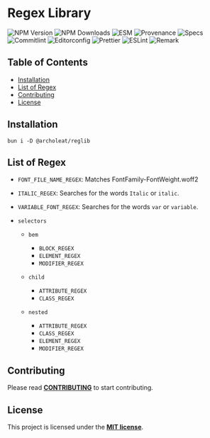 # Regex Library

![NPM Version](https://img.shields.io/npm/v/%40archoleat%2Freglib)
![NPM Downloads](https://img.shields.io/npm/dm/%40archoleat%2Freglib)
![ESM](https://img.shields.io/badge/ESM-fe0)
![Provenance](https://img.shields.io/badge/Provenance-fo0)
![Specs](https://img.shields.io/github/actions/workflow/status/archoleat/reglib/spec.yaml?label=Specs)
![Commitlint](https://img.shields.io/github/actions/workflow/status/archoleat/reglib/commitlint.yaml?label=Commitlint)
![Editorconfig](https://img.shields.io/github/actions/workflow/status/archoleat/reglib/editorconfig.yaml?label=Editorconfig)
![Prettier](https://img.shields.io/github/actions/workflow/status/archoleat/reglib/prettier.yaml?label=Prettier)
![ESLint](https://img.shields.io/github/actions/workflow/status/archoleat/reglib/eslint.yaml?label=ESLint)
![Remark](https://img.shields.io/github/actions/workflow/status/archoleat/reglib/remark.yaml?label=Remark)

## Table of Contents

- [Installation](#installtion)
- [List of Regex](#list-of-regex)
- [Contributing](#contributing)
- [License](#license)

## Installation

```shell
bun i -D @archoleat/reglib
```

## List of Regex

- `FONT_FILE_NAME_REGEX`: Matches FontFamily-FontWeight.woff2

- `ITALIC_REGEX`: Searches for the words `Italic` or `italic`.

- `VARIABLE_FONT_REGEX`: Searches for the words `var` or `variable`.

- `selectors`
  - `bem`
    - `BLOCK_REGEX`
    - `ELEMENT_REGEX`
    - `MODIFIER_REGEX`

  - `child`
    - `ATTRIBUTE_REGEX`
    - `CLASS_REGEX`

  - `nested`
    - `ATTRIBUTE_REGEX`
    - `CLASS_REGEX`
    - `ELEMENT_REGEX`
    - `MODIFIER_REGEX`

## Contributing

Please read [**CONTRIBUTING**](https://github.com/archoleat/.github/blob/main/CONTRIBUTING.md)
to start contributing.

## License

This project is licensed under the [**MIT license**](LICENSE).
